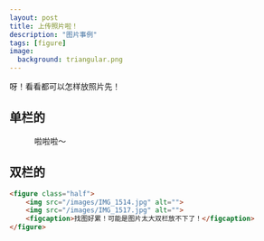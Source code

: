 ```yaml
---
layout: post
title: 上传照片啦！
description: "图片事例"
tags: [figure]
image:
  background: triangular.png
---
```


呀！看看都可以怎样放照片先！

## 单栏的
<figure>
	<img src="/images/IMG_1511.jpg" alt="">
  <caption>啦啦啦～</caption>
</figure>

## 双栏的

```html
<figure class="half">
	<img src="/images/IMG_1514.jpg" alt="">
	<img src="/images/IMG_1517.jpg" alt="">
	<figcaption>找图好累！可能是图片太大双栏放不下了！</figcaption>
</figure>
```

